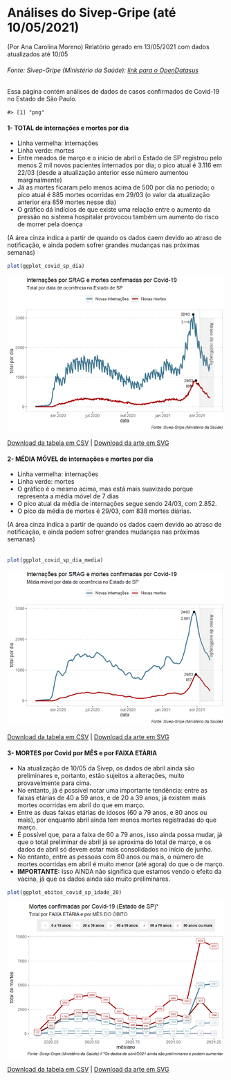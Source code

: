 Análises do Sivep-Gripe (até 10/05/2021)
================
(Por Ana Carolina Moreno)
Relatório gerado em 13/05/2021 com dados atualizados até 10/05

<!-- README.md is generated from README.Rmd. Please edit that file -->

###### Fonte: Sivep-Gripe (Ministério da Saúde): [link para o OpenDatasus](opendatasus.saude.gov.br/)

<!-- badges: start -->
<!-- badges: end -->

Essa página contém análises de dados de casos confirmados de Covid-19 no
Estado de São Paulo.

    #> [1] "png"

#### 1- TOTAL de internações e mortes por dia

-   Linha vermelha: internações
-   Linha verde: mortes
-   Entre meados de março e o início de abril o Estado de SP registrou
    pelo menos 2 mil novos pacientes internados por dia; o pico atual é
    3.116 em 22/03 (desde a atualização anterior esse número aumentou
    marginalmente)
-   Já as mortes ficaram pelo menos acima de 500 por dia no período; o
    pico atual é 885 mortes ocorridas em 29/03 (o valor da atualização
    anterior era 859 mortes nesse dia)
-   O gráfico dá indícios de que existe uma relação entre o aumento da
    pressão no sistema hospitalar provocou também um aumento do risco de
    morrer pela doença

(A área cinza indica a partir de quando os dados caem devido ao atraso
de notificação, e ainda podem sofrer grandes mudanças nas próximas
semanas)

``` r
plot(ggplot_covid_sp_dia)
```

![](README_files/figure-gfm/ggplot_covid_sp_dia2-1.png)<!-- -->

[Download da tabela em
CSV](https://github.com/anacarolinamoreno/Analises_Sivep_2021-05-10/tree/master/docs/covid_sp_dia_absoluto.csv)
\| [Download da arte em
SVG](https://github.com/anacarolinamoreno/Analises_Sivep_2021-05-10/tree/master/docs/grafico_covid_sp_dia_totalabsoluto.svg)

#### 2- MÉDIA MÓVEL de internações e mortes por dia

-   Linha vermelha: internações
-   Linha verde: mortes
-   O gráfico é o mesmo acima, mas está mais suavizado porque representa
    a média móvel de 7 dias
-   O pico atual da média de internações segue sendo 24/03, com 2.852.
-   O pico da média de mortes é 29/03, com 838 mortes diárias.

(A área cinza indica a partir de quando os dados caem devido ao atraso
de notificação, e ainda podem sofrer grandes mudanças nas próximas
semanas)

``` r

plot(ggplot_covid_sp_dia_media)
```

![](README_files/figure-gfm/ggplot_covid_sp_dia_media2-1.png)<!-- -->

[Download da tabela em
CSV](https://github.com/anacarolinamoreno/Analises_Sivep_2021-05-10/tree/master/docs/covid_sp_dia_media_movel.csv)
\| [Download da arte em
SVG](https://github.com/anacarolinamoreno/Analises_Sivep_2021-05-10/tree/master/docs/grafico_covid_sp_dia_mediamovel.svg)

#### 3- MORTES por Covid por MÊS e por FAIXA ETÁRIA

-   Na atualização de 10/05 da Sivep, os dados de abril ainda são
    preliminares e, portanto, estão sujeitos a alterações, muito
    provavelmente para cima.
-   No entanto, já é possível notar uma importante tendência: entre as
    faixas etárias de 40 a 59 anos, e de 20 a 39 anos, já existem mais
    mortes ocorridas em abril do que em março.
-   Entre as duas faixas etárias de idosos (60 a 79 anos, e 80 anos ou
    mais), por enquanto abril ainda tem menos mortes registradas do que
    março.
-   É possível que, para a faixa de 60 a 79 anos, isso ainda possa
    mudar, já que o total preliminar de abril já se aproxima do total de
    março, e os dados de abril só devem estar mais consolidados no
    início de junho.
-   No entanto, entre as pessoas com 80 anos ou mais, o número de mortes
    ocorridas em abril é muito menor (até agora) do que o de março.
-   **IMPORTANTE:** Isso AINDA não significa que estamos vendo o efeito
    da vacina, já que os dados ainda são muito preliminares.

``` r
plot(ggplot_obitos_covid_sp_idade_20)
```

![](README_files/figure-gfm/ggplot_covid_sp_idade2-1.png)<!-- -->

[Download da tabela em
CSV](https://github.com/anacarolinamoreno/Analises_Sivep_2021-05-10/tree/master/docs/obitos_covid_sp_mes_idade.csv)
\| [Download da arte em
SVG](https://github.com/anacarolinamoreno/Analises_Sivep_2021-05-10/tree/master/docs/grafico_obitos_covid_sp_idade_20.svg)
